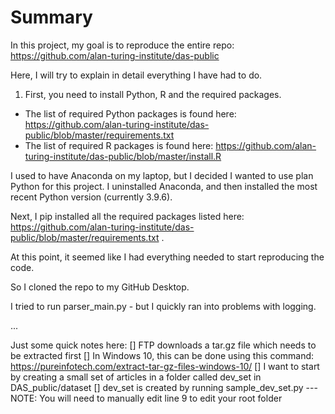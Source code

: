 # Summary

In this project, my goal is to reproduce the entire repo: https://github.com/alan-turing-institute/das-public

Here, I will try to explain in detail everything I have had to do.

1. First, you need to install Python, R and the required packages. 
* The list of required Python packages is found here: https://github.com/alan-turing-institute/das-public/blob/master/requirements.txt
* The list of required R packages is found here: https://github.com/alan-turing-institute/das-public/blob/master/install.R

I used to have Anaconda on my laptop, but I decided I wanted to use plan Python for this project. 
I uninstalled Anaconda, and then installed the most recent Python version (currently 3.9.6).

Next, I pip installed all the required packages listed here: https://github.com/alan-turing-institute/das-public/blob/master/requirements.txt .

At this point, it seemed like I had everything needed to start reproducing the code.

So I cloned the repo to my GitHub Desktop. 

I tried to run parser_main.py - but I quickly ran into problems with logging. 

...

Just some quick notes here:
[] FTP downloads a tar.gz file which needs to be extracted first
[] In Windows 10, this can be done using this command: https://pureinfotech.com/extract-tar-gz-files-windows-10/
[] I want to start by creating a small set of articles in a folder called dev_set in DAS_public/dataset
[] dev_set is created by running sample_dev_set.py --- NOTE: You will need to manually edit line 9 to edit your root folder 
